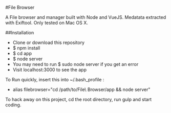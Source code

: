 #File Browser

A File browser and manager built with Node and VueJS. Medatata extracted with Exiftool.
Only tested on Mac OS X.

##Installation

- Clone or download this repository
- $ npm install
- $ cd app
- $ node server
- You may need to run $ sudo node server if you get an error
- Visit localhost:3000 to see the app

To Run quickly, insert this into  ~/.bash_profile :
- alias filebrowser="cd /path/to/File\ Browser/app && node server"

To hack away on this project, cd the root directory, run gulp and start coding.
